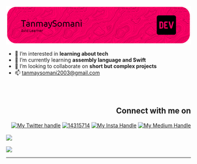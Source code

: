 ![Tanmay Somani](/your-header-image-name.png "Font banner ")
<br>
- 👀 I’m interested in **learning about tech**
- 🌱 I’m currently learning **assembly language and Swift**
- 💞️ I’m looking to collaborate on **short but complex projects**
- 📫 tanmaysomani2003@gmail.com 
<br>
<br>
<h2 align="right">Connect with me on</h2>
<p align="right">
<a href="https://twitter.com/TSVA0" target=”_blank”><img align="center" src="https://raw.githubusercontent.com/rahuldkjain/github-profile-readme-generator/master/src/images/icons/Social/twitter.svg" alt="My Twitter handle" height="40" width="50" /></a>
<a href="https://stackoverflow.com/users/19925269/tanmay-somani" target="_blank"><img align="center" src="https://raw.githubusercontent.com/rahuldkjain/github-profile-readme-generator/master/src/images/icons/Social/stack-overflow.svg" alt="14315714" height="40" width="50" /></a>
<a href="https://instagram.com/t_maytan._.t" target="_blank"><img align="center" src="https://raw.githubusercontent.com/rahuldkjain/github-profile-readme-generator/master/src/images/icons/Social/instagram.svg" alt="My Insta Handle" height="40" width="50" /></a>
<a href="https://medium.com/@tanmaysomani2003" target="_blank"><img align="center" src="https://raw.githubusercontent.com/rahuldkjain/github-profile-readme-generator/master/src/images/icons/Social/medium.svg" alt="My Medium Handle" height="40" width="50" /></a>
<p align="left">  
<a href="https://github.com/Tanmay-Somani/github-readme-stats">
<image align="center" src="https://github-readme-stats.vercel.app/api?username=Tanmay-Somani&show_icons=true&theme=monokai&hide=issues" width =43%/></a></p>
 <p align="left">  
<a href="https://github.com/Tanmay-Somani/github-readme-stats">
<image align="center" src="https://github-readme-stats.vercel.app/api/top-langs/?username=Tanmay-Somani&langs_count=8&theme=monokai&layout=compact" width=40%/></a></p>
<hr />
<br>
<br>
<br>

<!--
Tanmay-Somani/Tanmay-Somani is a ✨ special ✨ repository because its `README.md` (this file) appears on your GitHub profile.
You can click the Preview link to take a look at your changes.
-->
